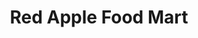 ---
title: "Red Apple Food Mart"
url: /buffalo/red-apple-food-mart-sheridan-drive/
shop: Lebensmittel
---